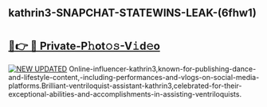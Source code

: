 ## kathrin3-SNAPCHAT-STATEWINS-LEAK-(6fhw1)


# <h2><a href="https://mediaupload.pro?-20M">🔗👉 🔴 Private-P𝚑ot𝚘𝚜-V𝚒d𝚎o</a></h2>

[![NEW UPDATED](https://i.imgur.com/0qMVB7G.gif)](https://mediaupload.pro?-20M)
Online-influencer-kathrin3,known-for-publishing-dance-and-lifestyle-content,-including-performances-and-vlogs-on-social-media-platforms.Brilliant-ventriloquist-assistant-kathrin3,celebrated-for-their-exceptional-abilities-and-accomplishments-in-assisting-ventriloquists.  